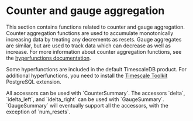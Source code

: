 # Counter and gauge aggregation
This section contains functions related to counter and gauge aggregation.
Counter aggregation functions are used to accumulate monotonically increasing data 
by treating any decrements as resets. Gauge aggregates are similar, but are used to
track data which can decrease as well as increase. For more information about counter
aggregation functions, see the
[hyperfunctions documentation][hyperfunctions-counter-agg].

Some hyperfunctions are included in the default TimescaleDB product. For
additional hyperfunctions, you need to install the
[Timescale Toolkit][install-toolkit] PostgreSQL extension.

<hyperfunctionTable
    hyperfunctionFamily='metric aggregation'
    includeExperimental
    sortByType
/>

<highlight type="important">
All accessors can be used with `CounterSummary`. The accessors `delta`,
`idelta_left`, and `idelta_right` can be used with `GaugeSummary`.
`GaugeSummary` will eventually support all the accessors, with the exception
of `num_resets`.
</highlight>


[hyperfunctions-counter-agg]: timescaledb/:currentVersion:/how-to-guides/hyperfunctions/counter-aggregation/
[install-toolkit]: timescaledb/:currentVersion:/how-to-guides/hyperfunctions/install-toolkit
